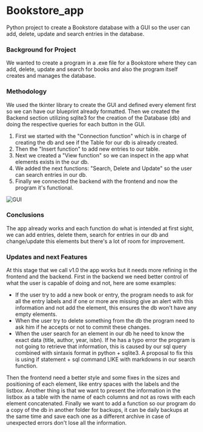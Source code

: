 # Bookstore_app
Python project to create a Bookstore database with a GUI so the user can add, delete, update and search entries in the database. 

### Background for Project
We wanted to create a program in a .exe file for a Bookstore where they can add, delete, update and search for books and also the program itself creates and manages the database. 

### Methodology
We used the tkinter library to create the GUI and defined every element first so we can have our blueprint already formatted. Then we created the Backend section utilizing sqlite3 for the creation of the Database (db) and doing the respective queries for each button in the GUI.
1. First we started with the "Connection function" which is in charge of creating the db and see if the Table for our db is already created. 
2. Then the "Insert function" to add new entries to our table.
3. Next we created a "View function" so we can inspect in the app what elements exists in the our db.
4. We added the next functions: "Search, Delete and Update" so the user can search entries in our db.
5. Finally we connected the backend with the frontend and now the program it's functional.

![GUI](https://github.com/user-attachments/assets/79983a4d-abfb-4e47-aa71-60d17751ca0b)

### Conclusions
The app already works and each function do what is intended at first sight, we can add entries, delete them, search for entries in our db and change/update this elements but there's a lot of room for improvement.

### Updates and next Features
At this stage that we call v1.0 the app works but it needs more refining in the frontend and the backend.
First in the backend we need better control of what the user is capable of doing and not, here are some examples:
* If the user try to add a new book or entry, the program needs to ask for all the entry labels and if one or more are missing give an alert with this information and not add the element, this ensures the db won't have any empty elements.
* When the user try to delete something from the db the program need to ask him if he accepts or not to commit these changes.
* When the user search for an element in our db he need to know the exact data (title, author, year, isbn). If he has a typo error the program is not going to retrieve that information, this is caused by our sql query combined with sintaxis format in python + sqlite3. A proposal to fix this is using if statement + sql command LIKE with markdowns in our search function.

Then the frontend need a better style and some fixes in the sizes and positioning of each element, like entry spaces with the labels and the listbox. Another thing is that we want to present the information in the listbox as a table with the name of each columns and not as rows with each element concatenated. Finally we want to add a function so our program do a copy of the db in another folder for backups, it can be daily backups at the same time and save each one as a different archive in case of unexpected errors don't lose all the information.
